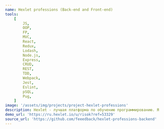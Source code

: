 ```yaml
---
name: Hexlet professions (Back-end and Front-end)
tools:
    [
        JS,
        OOP,
        FP,
        MVC,
        React,
        Redux,
        Lodash,
        Node.js,
        Express,
        CRUD,
        REST,
        TDD,
        Webpack,
        Jest,
        Eslint,
        pSQL,
        Pug,
    ]
image: '/assets/img/projects/project-hexlet-professions'
description: Hexlet - лучшая платформа по обучению программированию. Я прошёл 5+ месяцев обучения, 385+ уроков, 318+ упражнений. Фундаментальный подход. Проработанные учебные программы.
demo_url: 'https://ru.hexlet.io/u/risok?ref=53329'
source_url: 'https://github.com/feeedback/hexlet-professions-backend'
---
```


